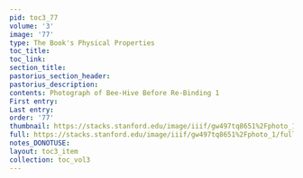```yaml
---
pid: toc3_77
volume: '3'
image: '77'
type: The Book's Physical Properties
toc_title: 
toc_link: 
section_title: 
pastorius_section_header: 
pastorius_description: 
contents: Photograph of Bee-Hive Before Re-Binding 1
First entry: 
Last entry: 
order: '77'
thumbnail: https://stacks.stanford.edu/image/iiif/gw497tq8651%2Fphoto_1/full/100,/0/default.jpg
full: https://stacks.stanford.edu/image/iiif/gw497tq8651%2Fphoto_1/full/full/0/default.jpg
notes_DONOTUSE: 
layout: toc3_item
collection: toc_vol3
---
```

